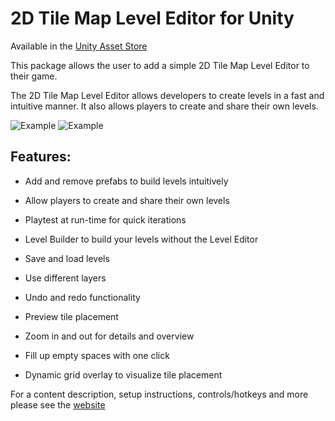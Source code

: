# 2D Tile Map Level Editor for Unity

Available in the [Unity Asset Store](https://www.assetstore.unity3d.com/en/#!/content/90420)

This package allows the user to add a simple 2D Tile Map Level Editor to their game.  

The 2D Tile Map Level Editor allows developers to create levels in a fast and intuitive manner. It also allows players to create and share their own levels.

![Example](https://github.com/GracesGames/2DTileMapLevelEditor/blob/master/Images/Platformer%20Preview.png)
![Example](https://github.com/GracesGames/2DTileMapLevelEditor/blob/master/Images/Sokoban%20Preview.png)

## Features:

* Add and remove prefabs to build levels intuitively
* Allow players to create and share their own levels
* Playtest at run-time for quick iterations
* Level Builder to build your levels without the Level Editor

* Save and load levels
* Use different layers
* Undo and redo functionality
* Preview tile placement
* Zoom in and out for details and overview
* Fill up empty spaces with one click
* Dynamic grid overlay to visualize tile placement

For a content description, setup instructions, controls/hotkeys and more please see the [website](https://gracesgames.github.io/2DTileMapLevelEditor/)
